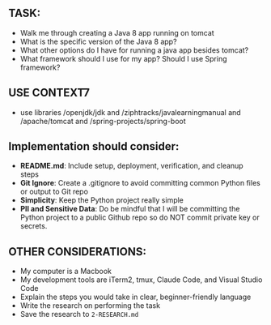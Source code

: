 ## TASK:
- Walk me through creating a Java 8 app running on tomcat
- What is the specific version of the Java 8 app?
- What other options do I have for running a java app besides tomcat?
- What framework should I use for my app? Should I use Spring framework?


<!-- ## EXAMPLES:
- [List any example files in the examples folders and explain how they should be used if any] -->

<!-- ## Documentation:
- **FastAPI**: https://github.com/fastapi/fastapi -->

## USE CONTEXT7
- use libraries /openjdk/jdk and /ziphtracks/javalearningmanual and /apache/tomcat and /spring-projects/spring-boot

## Implementation should consider:
- **README.md**: Include setup, deployment, verification, and cleanup steps
- **Git Ignore**: Create a .gitignore to avoid committing common Python files or output to Git repo
- **Simplicity**: Keep the Python project really simple
- **PII and Sensitive Data**: Do be mindful that I will be committing the Python project to a public Github repo so do NOT commit private key or secrets.

## OTHER CONSIDERATIONS:
- My computer is a Macbook
- My development tools are iTerm2, tmux, Claude Code, and Visual Studio Code
- Explain the steps you would take in clear, beginner-friendly language
- Write the research on performing the task
- Save the research to `2-RESEARCH.md`